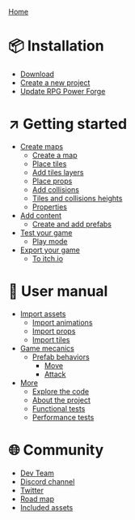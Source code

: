 [Home](./front_page.md)
# 📦 Installation
- [Download](./download.md)
- [Create a new project](./new_project.md)
- [Update RPG Power Forge](./update.md)
# ↗️ Getting started
- [Create maps]()
    - [Create a map](./new_map.md)
    - [Place tiles](./place_tiles.md)
    - [Add tiles layers](./new_layer.md)
    - [Place props](./place_props.md)
    - [Add collisions ](./collision.md)
    - [Tiles and collisions heights](./heights.md)
    - [Properties](./properties.md)
- [Add content]()
    - [Create and add prefabs](./prefab_creation.md)
- [Test your game]()
    - [Play mode](./play_mode.md)
- [Export your game]()
    - [To itch.io](./export_to_itchio.md)
# 📕 User manual
- [Import assets]()
    - [Import animations](./import_spritesheet.md)
    - [Import props](./import_sprites.md)
    - [Import tiles](./import_tileset.md)
- [Game mecanics]()
    - [Prefab behaviors](./prefab_bahaviors.md)
        - [Move](./prefab_bahaviors_move.md)
        - [Attack](./prefab_bahaviors_attack.md)
- [More]()
    - [Explore the code](./code.md)
    - [About the project](./about.md)
    - [Functional tests](./functional_tests.md)
    - [Performance tests](./performance_tests.md)
# 🌐 Community
- [Dev Team]()
- [Discord channel]()
- [Twitter](https://twitter.com/RPGPowerForge)
- [Road map](https://trello.com/b/PIzgsYov/rpg-power-forge-road-map)
- [Included assets]()
